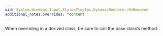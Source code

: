 ```yaml
---
uid: System.Windows.Input.StylusPlugIns.DynamicRenderer.OnRemoved
additional_notes.overrides: *content
---
```


<p>When overriding <xref href="System.Windows.Input.StylusPlugIns.DynamicRenderer.OnRemoved"></xref> in a derived class, be sure to call the base class’s <xref href="System.Windows.Input.StylusPlugIns.DynamicRenderer.OnRemoved"></xref> method.</p>


